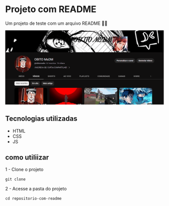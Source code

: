 # Projeto com README
Um projeto de teste com um arquivo README 🐱‍🏍

[<img src="./MeuCanal.gif" alt="gif do meu canal de gameplay">](https://www.youtube.com/@obitomsdm/videos)

## Tecnologias utilizadas 
- HTML
- CSS
- JS

## como utiliizar

1 - Clone o projeto
```
git clone
```

2 - Acesse a pasta do projeto
```
cd repositorio-com-readme
```